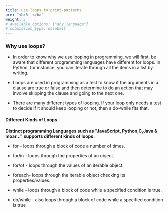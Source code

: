 ```yaml
---
title: use loops to print-patterns
pre: "<b>5. </b>"
weight: 5
# available_options: ["any_language"]
# submission_type: nosubmit
---
```


### Why use loops?

- In order to know why we use looping in programming, we will first, be aware that different programming languages have different for loops. In Python, for instance, you can iterate through all the items in a list by writing.

- Loops are used in programming as a test to know if the arguments in a clause are true or false and then determine to do an action that may involve skipping the clause and going to the next one.

- There are many different types of looping. If your loop only needs a test to decide if it should keep looping or not, then a do-while fits that.

#### Different Kinds of Loops

**Distinct programming Languages such as "JavaScript, Python,C,Java & moar..." supports different kinds of loops:**

- for - loops through a block of code a number of times.

- for/in - loops through the properties of an object.

- for/of - loops through the values of an iterable object.

- foreach- loops through the iterable object checking its properties/values.
- while - loops through a block of code while a specified condition is true.

- do/while - also loops through a block of code while a specified condition is true
